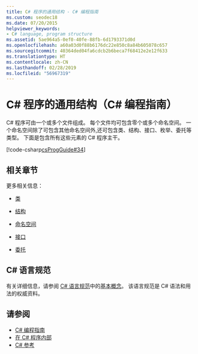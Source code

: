 ```yaml
---
title: C# 程序的通用结构 - C# 编程指南
ms.custom: seodec18
ms.date: 07/20/2015
helpviewer_keywords:
- C# language, program structure
ms.assetid: 5ae964a5-0ef0-40fe-88fb-6d1793371d0d
ms.openlocfilehash: a60a03d0f88b6176dc22e850c8a84b605078c657
ms.sourcegitcommit: 40364ded04fa6cdcb2b6beca7f68412e2e12f633
ms.translationtype: HT
ms.contentlocale: zh-CN
ms.lasthandoff: 02/28/2019
ms.locfileid: "56967319"
---
```

# <a name="general-structure-of-a-c-program-c-programming-guide"></a>C# 程序的通用结构（C# 编程指南）
C# 程序可由一个或多个文件组成。 每个文件均可包含零个或多个命名空间。 一个命名空间除了可包含其他命名空间外,还可包含类、结构、接口、枚举、委托等类型。 下面是包含所有这些元素的 C# 程序主干。  
  
 [!code-csharp[csProgGuide#34](~/samples/snippets/csharp/VS_Snippets_VBCSharp/csProgGuide/CS/class2.cs#34)]  
  
## <a name="related-sections"></a>相关章节  
 更多相关信息：  
  
-   [类](../../../csharp/programming-guide/classes-and-structs/classes.md)  
  
-   [结构](../../../csharp/programming-guide/classes-and-structs/structs.md)  
  
-   [命名空间](../../../csharp/programming-guide/namespaces/index.md)  
  
-   [接口](../../../csharp/programming-guide/interfaces/index.md)  
  
-   [委托](../../../csharp/programming-guide/delegates/index.md)  
  
## <a name="c-language-specification"></a>C# 语言规范  

有关详细信息，请参阅 [C# 语言规范](../../language-reference/language-specification/index.md)中的[基本概念](~/_csharplang/spec/basic-concepts.md)。 该语言规范是 C# 语法和用法的权威资料。
  
## <a name="see-also"></a>请参阅

- [C# 编程指南](../../../csharp/programming-guide/index.md)
- [在 C# 程序内部](../../../csharp/programming-guide/inside-a-program/index.md)
- [C# 参考](../../../csharp/language-reference/index.md)
